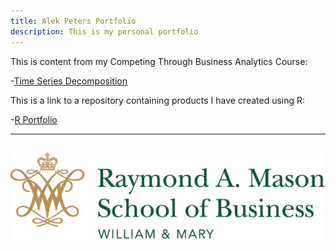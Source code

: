 ```yaml
---
title: Alek Peters Portfolio
description: This is my personal portfolio
---
```


This is content from my Competing Through Business Analytics Course:

-[Time Series Decomposition](/timeseries/index.md)

This is a link to a repository containing products I have created using R:

-[R Portfolio](https://github.com/alekpeters/R_Portfolio)

---
![W&M Mason School Logo](/pics/mason_logo.jpg)
---
